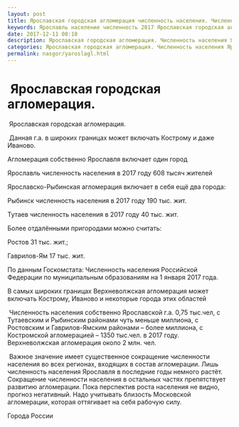 ```yaml
---
layout: post
title: Ярославская городская агломерация численность населения. Численность населения Ярославля 
keywords: Ярославль население численность 2017 Ярославская городская агломерация
date: 2017-12-11 08:10
description: Ярославская городская агломерация. Численность населения Ярославля 2017
categories: Ярославская городская агломерация. Численность населения Ярославля 2017
permalink: nasgor/yaroslagl.html
---
```


#  Ярославская городская агломерация.



 Ярославская городская агломерация.



 Данная г.а. в широких границах может включать Кострому и даже Иваново. 




Агломерация собственно Ярославля включает один город


Ярославль численность населения в 2017 году 608 тысяч жителей


Ярославско-Рыбинская агломерация включает в себя ещё два города:


Рыбинск численность населения в 2017 году 190 тыс. жит. 


Тутаев численность населения в 2017 году 40 тыс. жит.


Более отдалёнными пригородами можно считать:


Ростов 31 тыс. жит.;


Гаврилов-Ям 17 тыс. жит.


По данным Госкомстата: Численность населения Российской Федерации по муниципальным образованиям на 1 января 2017 года.


В самых широких границах Верхневолжская агломерация может включать Кострому, Иваново и некоторые города этих областей




 Численность населения собственно Ярославской г.а. 0,75 тыс.чел, с Тутаевским и Рыбинским районами чуть меньше миллиона, с Ростовским и Гаврилов-Ямским районами – более миллиона, с Костромской агломерацией – 1350 тыс.чел. в 2017 году.
Верхневолжская агломерация около 2 млн. чел.





 Важное значение имеет существенное сокращение численности населения во всех регионах, входящих в состав агломерации. Лишь численность населения Ярославля в последние годы немного растёт. Сокращение численности населения в остальных частях препятствует развитию агломерации. Пока перспектив роста населения не видно, прогноз негативный. Надо учитывать близость Московской агломерации, которая оттягивает на себя рабочую силу.  






Города России

		
